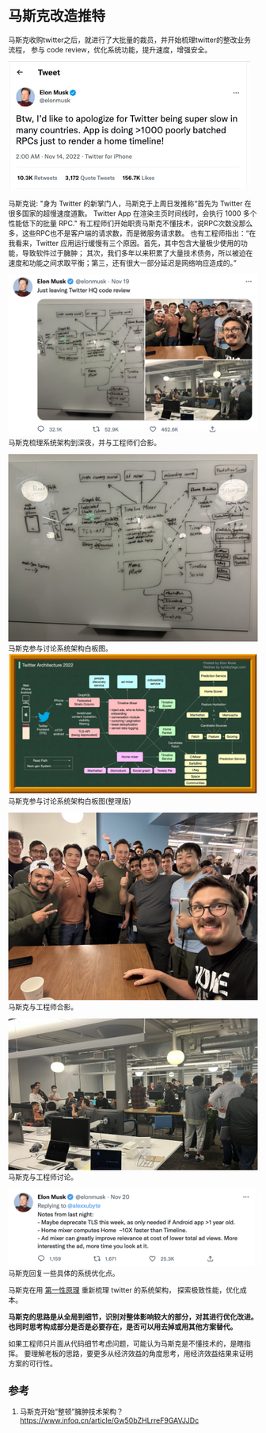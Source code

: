<!---
markmeta_author: 斜风
markmeta_date: 2022-11-22
markmeta_title: 马斯克改造推特
markmeta_categories: 思考
markmeta_tags: think
-->

# 马斯克改造推特

马斯克收购twitter之后，就进行了大批量的裁员，并开始梳理twitter的整改业务流程，
参与 code review，优化系统功能，提升速度，增强安全。


![](images/musk-reform-twitter-0.webp)

马斯克说: "身为 Twitter 的新掌门人，马斯克于上周日发推称“首先为 Twitter 在很多国家的超慢速度道歉。
Twitter App 在渲染主页时间线时，会执行 1000 多个性能低下的批量 RPC."
有工程师们开始职责马斯克不懂技术，说RPC次数没那么多，这些RPC也不是客户端的请求数，而是微服务请求数。
也有工程师指出：“在我看来，Twitter 应用运行缓慢有三个原因。首先，其中包含大量极少使用的功能，导致软件过于臃肿；
其次，我们多年以来积累了大量技术债务，所以被迫在速度和功能之间求取平衡；第三，还有很大一部分延迟是网络响应造成的。”


![](images/musk-reform-twitter-1.png)
马斯克梳理系统架构到深夜，并与工程师们合影。

![](images/musk-reform-twitter-2.jpeg)
马斯克参与讨论系统架构白板图。
![](images/musk-reform-twitter-6.png)
马斯克参与讨论系统架构白板图(整理版)

![](images/musk-reform-twitter-3.jpeg)
马斯克与工程师合影。

![](images/musk-reform-twitter-4.jpeg)
马斯克与工程师讨论。

![](images/musk-reform-twitter-5.png)
马斯克回复一些具体的系统优化点。


马斯克在用 [第一性原理](https://tiltwind.com/blog/2017/2017-04-02-first-principle) 重新梳理 twitter 的系统架构，
探索极致性能，优化成本。

**马斯克的思路是从全局到细节，识别对整体影响较大的部分，对其进行优化改进。也同时思考构成部分是否是必要存在，是否可以用去掉或用其他方案替代。**

如果工程师只片面从代码细节考虑问题，可能认为马斯克是不懂技术的，是瞎指挥。
要理解老板的思路，要更多从经济效益的角度思考，用经济效益结果来证明方案的可行性。


## 参考

1. 马斯克开始“整顿”臃肿技术架构？https://www.infoq.cn/article/Gw50bZHLrreF9GAVJJDc
